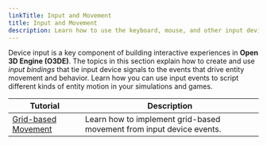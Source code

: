 ```yaml
---
linkTitle: Input and Movement
title: Input and Movement
description: Learn how to use the keyboard, mouse, and other input devices to move entities in Open 3D Engine (O3DE).
---
```


Device input is a key component of building interactive experiences in **Open 3D Engine (O3DE)**. The topics in this section explain how to create and use _input bindings_ that tie input device signals to the events that drive entity movement and behavior.  Learn how you can use input events to script different kinds of entity motion in your simulations and games.

| Tutorial | Description |
| - | - |
| [Grid-based Movement](grid-based-movement) | Learn how to implement grid-based movement from input device events. |
